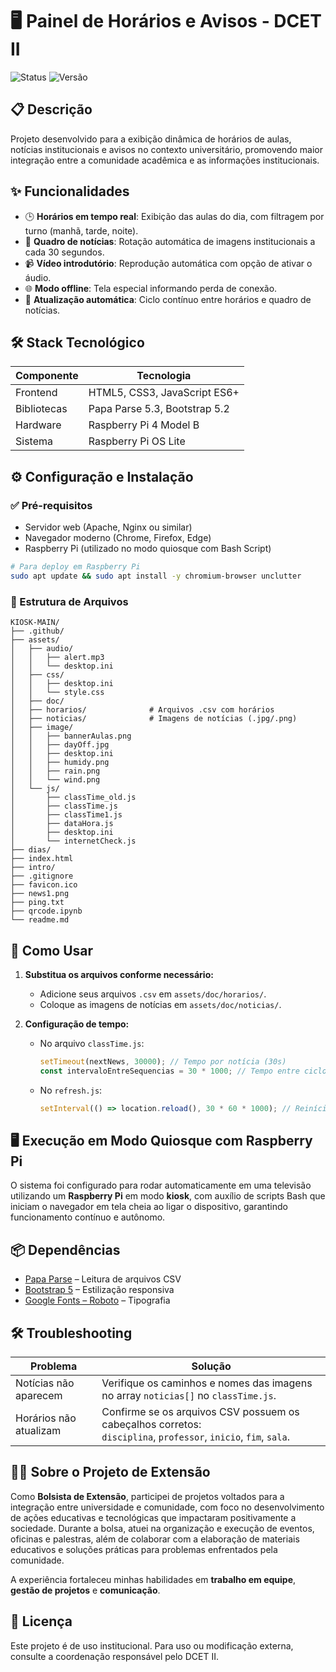 # 🖥️ Painel de Horários e Avisos - DCET II

![Status](https://img.shields.io/badge/Status-In_Development-green?style=for-the-badge&logo=git&logoColor=white&labelColor=464646&color=2EA043)
![Versão](https://img.shields.io/badge/Versão-1.0-blue)

## 📋 Descrição
Projeto desenvolvido para a exibição dinâmica de horários de aulas, notícias institucionais e avisos no contexto universitário, promovendo maior integração entre a comunidade acadêmica e as informações institucionais.

## ✨ Funcionalidades
- 🕒 **Horários em tempo real**: Exibição das aulas do dia, com filtragem por turno (manhã, tarde, noite).
- 📰 **Quadro de notícias**: Rotação automática de imagens institucionais a cada 30 segundos.
- 📹 **Vídeo introdutório**: Reprodução automática com opção de ativar o áudio.
- 🌐 **Modo offline**: Tela especial informando perda de conexão.
- 📌 **Atualização automática**: Ciclo contínuo entre horários e quadro de notícias.

## 🛠️ Stack Tecnológico
| Componente | Tecnologia |
|------------|------------|
| Frontend | HTML5, CSS3, JavaScript ES6+ |
| Bibliotecas | Papa Parse 5.3, Bootstrap 5.2 |
| Hardware | Raspberry Pi 4 Model B |
| Sistema | Raspberry Pi OS Lite |

## ⚙️ Configuração e Instalação

### ✅ Pré-requisitos
- Servidor web (Apache, Nginx ou similar)
- Navegador moderno (Chrome, Firefox, Edge)
- Raspberry Pi (utilizado no modo quiosque com Bash Script)
  
```bash
# Para deploy em Raspberry Pi
sudo apt update && sudo apt install -y chromium-browser unclutter
```
### 📁 Estrutura de Arquivos

```
KIOSK-MAIN/
├── .github/
├── assets/
│   ├── audio/
│   │   ├── alert.mp3
│   │   └── desktop.ini
│   ├── css/
│   │   ├── desktop.ini
│   │   └── style.css
│   ├── doc/
│   ├── horarios/              # Arquivos .csv com horários
│   ├── noticias/              # Imagens de notícias (.jpg/.png)
│   ├── image/
│   │   ├── bannerAulas.png
│   │   ├── dayOff.jpg
│   │   ├── desktop.ini
│   │   ├── humidy.png
│   │   ├── rain.png
│   │   └── wind.png
│   └── js/
│       ├── classTime_old.js
│       ├── classTime.js
│       ├── classTime1.js
│       ├── dataHora.js
│       ├── desktop.ini
│       └── internetCheck.js
├── dias/
├── index.html
├── intro/
├── .gitignore
├── favicon.ico
├── news1.png
├── ping.txt
├── qrcode.ipynb
└── readme.md
```

## 🚀 Como Usar

1. **Substitua os arquivos conforme necessário:**
   - Adicione seus arquivos `.csv` em `assets/doc/horarios/`.
   - Coloque as imagens de notícias em `assets/doc/noticias/`.

2. **Configuração de tempo:**
   - No arquivo `classTime.js`:
     ```js
     setTimeout(nextNews, 30000); // Tempo por notícia (30s)
     const intervaloEntreSequencias = 30 * 1000; // Tempo entre ciclos (30s)
     ```
   - No `refresh.js`:
     ```js
     setInterval(() => location.reload(), 30 * 60 * 1000); // Reinício a cada 30 minutos
     ```

## 🖥️ Execução em Modo Quiosque com Raspberry Pi

O sistema foi configurado para rodar automaticamente em uma televisão utilizando um **Raspberry Pi** em modo **kiosk**, com auxílio de scripts Bash que iniciam o navegador em tela cheia ao ligar o dispositivo, garantindo funcionamento contínuo e autônomo.

## 📦 Dependências

- [Papa Parse](https://www.papaparse.com/) – Leitura de arquivos CSV
- [Bootstrap 5](https://getbootstrap.com/) – Estilização responsiva
- [Google Fonts – Roboto](https://fonts.google.com/specimen/Roboto) – Tipografia

## 🛠️ Troubleshooting

| Problema                       | Solução                                                                 |
|-------------------------------|--------------------------------------------------------------------------|
| Notícias não aparecem         | Verifique os caminhos e nomes das imagens no array `noticias[]` no `classTime.js`. |
| Horários não atualizam        | Confirme se os arquivos CSV possuem os cabeçalhos corretos:<br>`disciplina`, `professor`, `inicio`, `fim`, `sala`. |

## 👩‍💻 Sobre o Projeto de Extensão

Como **Bolsista de Extensão**, participei de projetos voltados para a integração entre universidade e comunidade, com foco no desenvolvimento de ações educativas e tecnológicas que impactaram positivamente a sociedade. Durante a bolsa, atuei na organização e execução de eventos, oficinas e palestras, além de colaborar com a elaboração de materiais educativos e soluções práticas para problemas enfrentados pela comunidade.

A experiência fortaleceu minhas habilidades em **trabalho em equipe**, **gestão de projetos** e **comunicação**.

## 📄 Licença

Este projeto é de uso institucional. Para uso ou modificação externa, consulte a coordenação responsável pelo DCET II.

